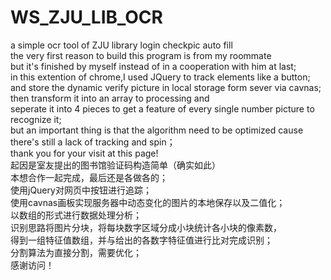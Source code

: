 # WS_ZJU_LIB_OCR

a simple ocr tool of ZJU library login checkpic auto fill  
the very first reason to build this program is from my roommate  
but it's finished by myself instead of in a cooperation with him at last;  
in this extention of chrome,I used JQuery to track elements like a button;  
and store the dynamic verify picture in local storage form sever via cavnas;  
then transform it into an array to processing and  
seperate it into 4 pieces to get a feature of every single number picture to recognize it;  
but an important thing is that the algorithm need to be optimized cause  there's still a lack of tracking and spin；  
thank you for your visit at this page!  
起因是室友提出的图书馆验证码构造简单（确实如此）  
本想合作一起完成，最后还是各做各的；  
使用jQuery对网页中按钮进行追踪；  
使用cavnas画板实现服务器中动态变化的图片的本地保存以及二值化；  
以数组的形式进行数据处理分析；  
识别思路将图片分块，将每块数字区域分成小块统计各小块的像素数，  
得到一组特征值数组，并与给出的各数字特征值进行比对完成识别；  
分割算法为直接分割，需要优化；  
感谢访问！  
